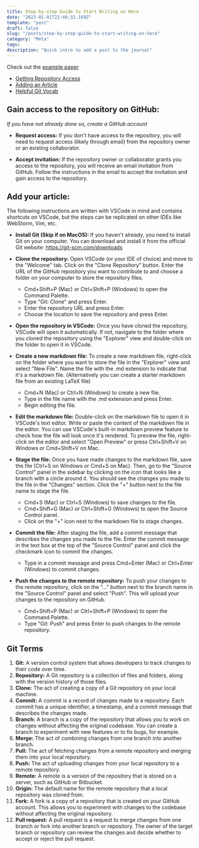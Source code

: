 ```yaml
---
title: Step-by-step Guide to Start Writing on Here
date: "2023-01-01T22:40:32.169Z"
template: "post"
draft: false
slug: "/posts/step-by-step-guide-to-start-writing-on-here"
category: "Meta"
tags:
description: "Quick intro to add a post to the journal"
---
```


Check out the [example paper](http://george.chemmala.com/BrownMathDUG_Research/posts/vectors-over-trivially-regular-hyper-banach-euler-factors)

- [Getting Repository Access](#gain-access-to-the-repository-on-github:)
- [Adding an Article](#add-your-article:)
- [Helpful Git Vocab](#git-terms)

## Gain access to the repository on GitHub:
*If you have not already done so, create a GitHub account*
- **Request access:** If you don't have access to the repository, you will need to request access (likely through email) from the repository owner or an existing collaborator. 

- **Accept invitation:** If the repository owner or collaborator grants you access to the repository, you will receive an email invitation from GitHub. Follow the instructions in the email to accept the invitation and gain access to the repository.


## Add your article:
The following instructions are written with VSCode in mind and contains shortcuts on VSCode, but the steps can be replicated on other IDEs like WebStorm, Vim, etc.

- **Install Git (Skip if on MacOS):** If you haven't already, you need to install Git on your computer. You can download and install it from the official Git website: https://git-scm.com/downloads

- **Clone the repository:** Open VSCode (or your IDE of choice) and move to the "Welcome" tab. Click on the "Clone Repository" button. Enter the URL of the GitHub repository you want to contribute to and choose a folder on your computer to store the repository files.

    * Cmd+Shift+P (Mac) or Ctrl+Shift+P (Windows) to open the Command Palette.
    * Type "Git: Clone" and press Enter.
    * Enter the repository URL and press Enter.
    * Choose the location to save the repository and press Enter.

- **Open the repository in VSCode:** Once you have cloned the repository, VSCode will open it automatically. If not, navigate to the folder where you cloned the repository using the "Explorer" view and double-click on the folder to open it in VSCode.

- **Create a new markdown file:** To create a new markdown file, right-click on the folder where you want to store the file in the "Explorer" view and select "New File". Name the file with the .md extension to indicate that it's a markdown file. (Alternatively you can create a starter markdown file from an existing LaTeX file)

    * Cmd+N (Mac) or Ctrl+N (Windows) to create a new file.
    * Type in the file name with the .md extension and press Enter.
    * Begin editing the file.

- **Edit the markdown file:** Double-click on the markdown file to open it in VSCode's text editor. Write or paste the content of the markdown file in the editor. You can use VSCode's built-in markdown preview feature to check how the file will look once it's rendered. To preview the file, right-click on the editor and select "Open Preview" or press Ctrl+Shift+V on Windows or Cmd+Shift+V on Mac.

- **Stage the file:** Once you have made changes to the markdown file, save the file (Ctrl+S on Windows or Cmd+S on Mac). Then, go to the "Source Control" panel in the sidebar by clicking on the icon that looks like a branch with a circle around it. You should see the changes you made to the file in the "Changes" section. Click the "+" button next to the file name to stage the file.

    * Cmd+S (Mac) or Ctrl+S (Windows) to save changes to the file.
    * Cmd+Shift+G (Mac) or Ctrl+Shift+G (Windows) to open the Source Control panel.
    * Click on the "+" icon next to the markdown file to stage changes.

- **Commit the file:** After staging the file, add a commit message that describes the changes you made to the file. Enter the commit message in the text box at the top of the "Source Control" panel and click the checkmark icon to commit the changes.

    * Type in a commit message and press Cmd+Enter (Mac) or Ctrl+Enter (Windows) to commit changes.

- **Push the changes to the remote repository:** To push your changes to the remote repository, click on the "..." button next to the branch name in the "Source Control" panel and select "Push". This will upload your changes to the repository on GitHub.

    * Cmd+Shift+P (Mac) or Ctrl+Shift+P (Windows) to open the Command Palette.
    * Type "Git: Push" and press Enter to push changes to the remote repository.

## Git Terms
1. **Git:** A version control system that allows developers to track changes to their code over time.
2. **Repository:** A Git repository is a collection of files and folders, along with the version history of those files.
3. **Clone:** The act of creating a copy of a Git repository on your local machine.
4. **Commit:** A commit is a record of changes made to a repository. Each commit has a unique identifier, a timestamp, and a commit message that describes the changes made.
5. **Branch:** A branch is a copy of the repository that allows you to work on changes without affecting the original codebase. You can create a branch to experiment with new features or to fix bugs, for example.
6. **Merge:** The act of combining changes from one branch into another branch.
7. **Pull:** The act of fetching changes from a remote repository and merging them into your local repository.
8. **Push:** The act of uploading changes from your local repository to a remote repository.
9. **Remote:** A remote is a version of the repository that is stored on a server, such as GitHub or Bitbucket.
10. **Origin:** The default name for the remote repository that a local repository was cloned from.
11. **Fork:** A fork is a copy of a repository that is created on your GitHub account. This allows you to experiment with changes to the codebase without affecting the original repository.
12. **Pull request:** A pull request is a request to merge changes from one branch or fork into another branch or repository. The owner of the target branch or repository can review the changes and decide whether to accept or reject the pull request.
